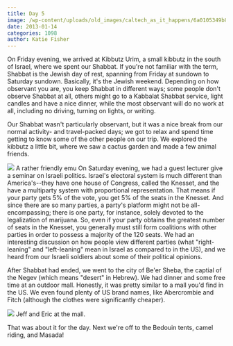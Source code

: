 ```yaml
---
title: Day 5
image: /wp-content/uploads/old_images/caltech_as_it_happens/6a0105349b8251970b017d3f98970c970c.jpg
date: 2013-01-14
categories: 1098
author: Katie Fisher
---
```


On Friday evening, we arrived at Kibbutz Urim, a small kibbutz in the south of Israel, where we spent our Shabbat. If you're not familiar with the term, Shabbat is the Jewish day of rest, spanning from Friday at sundown to Saturday sundown. Basically, it's the Jewish weekend. Depending on how observant you are, you keep Shabbat in different ways; some people don't observe Shabbat at all, others might go to a Kabbalat Shabbat service, light candles and have a nice dinner, while the most observant will do no work at all, including no driving, turning on lights, or writing.

Our Shabbat wasn't particularly observant, but it was a nice break from our normal activity- and travel-packed days; we got to relax and spend time getting to know some of the other people on our trip. We explored the kibbutz a little bit, where we saw a cactus garden and made a few animal friends.


![](/old_images/6a017c34dc0ea8970b017d3f9899e8970c-800wi.jpg)
A rather friendly emu
On Saturday evening, we had a guest lecturer give a seminar on Israeli politics. Israel's electoral system is much different than America's--they have one house of Congress, called the Knesset, and the have a multiparty system with proportional representation. That means if your party gets 5% of the vote, you get 5% of the seats in the Knesset. And since there are so many parties, a party's platform might not be all-encompassing; there is one party, for instance, solely devoted to the legalization of marijuana. So, even if your party obtains the greatest number of seats in the Knesset, you generally must still form coalitions with other parties in order to possess a majority of the 120 seats. We had an interesting discussion on how people view different parties (what "right-leaning" and "left-leaning" mean in Israel as compared to in the US), and we heard from our Israeli soldiers about some of their political opinions.

After Shabbat had ended, we went to the city of Be'er Sheba, the captial of the Negev (which means "desert" in Hebrew). We had dinner and some free time at an outdoor mall. Honestly, it was pretty similar to a mall you'd find in the US. We even found plenty of US brand names, like Abercrombie and Fitch (although the clothes were significantly cheaper).


![](/old_images/caltech_as_it_happens/6a0105349b8251970b017ee70d1a07970d.jpg)
Jeff and Eric at the mall.

That was about it for the day. Next we're off to the Bedouin tents, camel riding, and Masada!
